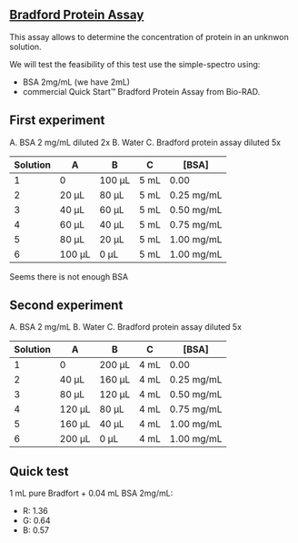 ## [Bradford Protein Assay](https://en.wikipedia.org/wiki/Bradford_protein_assay)

This assay allows to determine the concentration of protein in an unknwon solution.

We will test the feasibility of this test use the simple-spectro using:

- BSA 2mg/mL (we have 2mL)
- commercial Quick Start™ Bradford Protein Assay from Bio-RAD.


## First experiment

A. BSA 2 mg/mL diluted 2x
B. Water
C. Bradford protein assay diluted 5x


| Solution | A      | B      | C    | [BSA]      |
|----------|--------|--------|------|------------|
| 1        | 0      | 100 µL | 5 mL | 0.00       |
| 2        | 20 µL  | 80 µL  | 5 mL | 0.25 mg/mL |
| 3        | 40 µL  | 60 µL  | 5 mL | 0.50 mg/mL |
| 4        | 60 µL  | 40 µL  | 5 mL | 0.75 mg/mL |
| 5        | 80 µL  | 20 µL  | 5 mL | 1.00 mg/mL |
| 6        | 100 µL | 0 µL   | 5 mL | 1.00 mg/mL |

Seems there is not enough BSA

## Second experiment

A. BSA 2 mg/mL
B. Water
C. Bradford protein assay diluted 5x


| Solution | A      | B      | C    | [BSA]      |
|----------|--------|--------|------|------------|
| 1        | 0      | 200 µL | 4 mL | 0.00       |
| 2        | 40 µL  | 160 µL  | 4 mL | 0.25 mg/mL |
| 3        | 80 µL  | 120 µL  | 4 mL | 0.50 mg/mL |
| 4        | 120 µL | 80 µL  | 4 mL | 0.75 mg/mL |
| 5        | 160 µL | 40 µL  | 4 mL | 1.00 mg/mL |
| 6        | 200 µL | 0 µL   | 4 mL | 1.00 mg/mL |

## Quick test

1 mL pure Bradfort + 0.04 mL BSA 2mg/mL:
* R: 1.36
* G: 0.64
* B: 0.57

